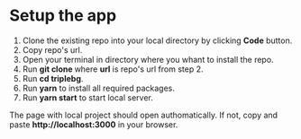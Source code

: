 # Setup the app

1. Clone the existing repo into your local directory by clicking **Code** button.
2. Copy repo's url.
3. Open your terminal in directory where you whant to install the repo.
4. Run **git clone <url>** where **url** is repo's url from step 2.
5. Run **cd triplebg**.
6. Run **yarn** to install all required packages.
7. Run **yarn start** to start local server. 

The page with local project should open authomatically. If not, copy and paste **http://localhost:3000** in your browser.